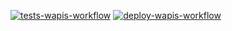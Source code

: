 [![tests-wapis-workflow](https://github.com/leonardokatayama/studding-git-actions/actions/workflows/ci.yaml/badge.svg)](https://github.com/leonardokatayama/studding-git-actions/actions/workflows/ci.yaml)
[![deploy-wapis-workflow](https://github.com/leonardokatayama/studding-git-actions/actions/workflows/deploy.yaml/badge.svg)](https://github.com/leonardokatayama/studding-git-actions/actions/workflows/deploy.yaml)